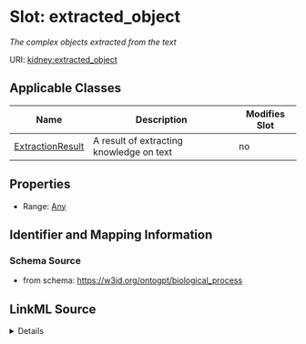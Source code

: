 

# Slot: extracted_object


_The complex objects extracted from the text_



URI: [kidney:extracted_object](http://w3id.org/ontogpt/kidney-templateextracted_object)



<!-- no inheritance hierarchy -->





## Applicable Classes

| Name | Description | Modifies Slot |
| --- | --- | --- |
| [ExtractionResult](ExtractionResult.md) | A result of extracting knowledge on text |  no  |







## Properties

* Range: [Any](Any.md)





## Identifier and Mapping Information







### Schema Source


* from schema: https://w3id.org/ontogpt/biological_process




## LinkML Source

<details>
```yaml
name: extracted_object
description: The complex objects extracted from the text
from_schema: https://w3id.org/ontogpt/biological_process
rank: 1000
alias: extracted_object
owner: ExtractionResult
domain_of:
- ExtractionResult
range: Any
inlined: true

```
</details>